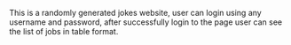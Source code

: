 This is a randomly generated jokes website, user can login using any username and password, after successfully login to the page user can see the list of jobs in table format.
